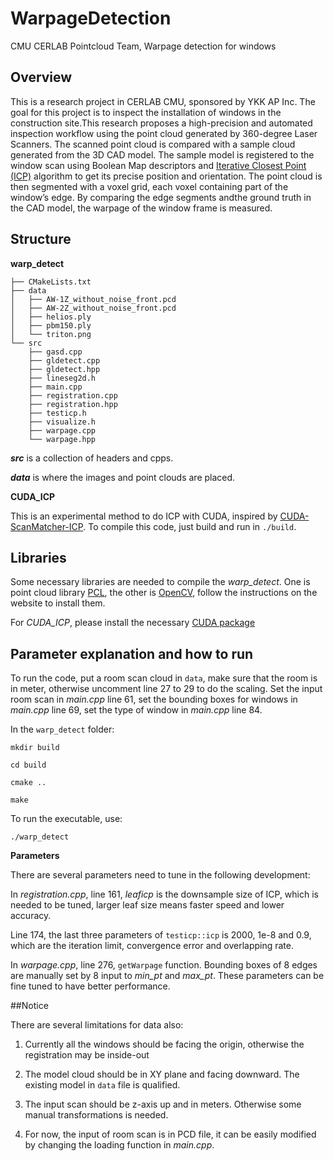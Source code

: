 # WarpageDetection
CMU CERLAB Pointcloud Team, Warpage detection for windows

## Overview
This is a research project in CERLAB CMU, sponsored by YKK AP Inc. The goal for this project is to inspect the installation of windows in the construction site.This research proposes a high-precision and automated inspection workflow using the point cloud generated by 360-degree Laser Scanners. The scanned point cloud is compared with a sample cloud generated from the 3D CAD model. The sample model is registered to the window scan using Boolean Map descriptors and [Iterative Closest Point (ICP)](https://en.wikipedia.org/wiki/Iterative_closest_point) algorithm to get its precise position and orientation. The point cloud is then segmented with a voxel grid, each voxel containing part of the window’s edge. By comparing the edge segments andthe ground truth in the CAD model, the warpage of the window frame is measured.

## Structure

**warp_detect**

```
├── CMakeLists.txt
├── data
│   ├── AW-1Z_without_noise_front.pcd
│   ├── AW-2Z_without_noise_front.pcd
│   ├── helios.ply
│   ├── pbm150.ply
│   └── triton.png
└── src
    ├── gasd.cpp
    ├── gldetect.cpp
    ├── gldetect.hpp
    ├── lineseg2d.h
    ├── main.cpp
    ├── registration.cpp
    ├── registration.hpp
    ├── testicp.h
    ├── visualize.h
    ├── warpage.cpp
    └── warpage.hpp
```

***src*** is a collection of headers and cpps.

***data*** is where the images and point clouds are placed.

**CUDA_ICP**

This is an experimental method to do ICP with CUDA, inspired by [CUDA-ScanMatcher-ICP](https://github.com/botforge/CUDA-ScanMatcher-ICP). To compile this code, just build and run in `./build`.

## Libraries

Some necessary libraries are needed to compile the *warp_detect*. One is point cloud library [PCL](https://pointclouds.org/), the other is [OpenCV](https://opencv.org/), follow the instructions on the website to install them. 

For *CUDA_ICP*, please install the necessary [CUDA package](https://docs.nvidia.com/cuda/cuda-installation-guide-linux/index.html)

## Parameter explanation and how to run

To run the code, put a room scan cloud in `data`, make sure that the room is in meter, otherwise uncomment line 27 to 29 to do the scaling. Set the input room scan in *main.cpp* line 61, set the bounding boxes for windows in *main.cpp* line 69, set the type of window in *main.cpp* line 84.

In the `warp_detect` folder:

`mkdir build`

`cd build`

`cmake ..`

`make`

To run the executable, use:

`./warp_detect`

**Parameters**

There are several parameters need to tune in the following development:

In *registration.cpp*, line 161, *leaficp* is the downsample size of ICP, which is needed to be tuned, larger leaf size means faster speed and lower accuracy.

Line 174, the last three parameters of `testicp::icp` is 2000, 1e-8 and 0.9, which are the iteration limit, convergence error and overlapping rate.

In *warpage.cpp*, line 276, `getWarpage` function. Bounding boxes of 8 edges are manually set by 8 input to *min_pt* and *max_pt*. These parameters can be fine tuned to have better performance.

##Notice

There are several limitations for data also:

1. Currently all the windows should be facing the origin, otherwise the registration may be inside-out

2. The model cloud should be in XY plane and facing downward. The existing model in `data` file is qualified.

3. The input scan should be z-axis up and in meters. Otherwise some manual transformations is needed.

4. For now, the input of room scan is in PCD file, it can be easily modified by changing the loading function in *main.cpp*.
